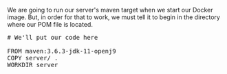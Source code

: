 We are going to run our server's maven target when we start our Docker image.  But, in order for that to work, we must tell it to begin in the directory where our POM file is located.

<pre class="file" data-filename="Dockerfile" data-target="replace">
# We'll put our code here

FROM maven:3.6.3-jdk-11-openj9
COPY server/ .
WORKDIR server

</pre>